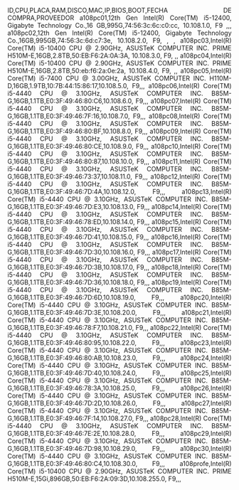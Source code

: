 <div align="justify">

ID,CPU,PLACA,RAM,DISCO,MAC,IP,BIOS,BOOT,FECHA DE COMPRA,PROVEEDOR
a108pc01,12th Gen Intel(R) Core(TM) i5-12400, Gigabyte Technology Co.,16 GB,995G,74:56:3c:6c:c0:cc, 10.108.1.0, F9 ,,,
a108pc02,12th Gen Intel(R) Core(TM) i5-12400, Gigabyte Technology Co.,16GB,995GB,74:56:3c:6d:c7:3e, 10.108.2.0, F9, , ,
a108pc03,Intel(R) Core(TM) i5-10400 CPU @ 2.90GHz, ASUSTeK COMPUTER INC. PRIME H510M-E,16GB,2.8TB,50:EB:F6:2A:0A:3A, 10.108.3.0, F9, ,,
a108pc04,Intel(R) Core(TM) i5-10400 CPU @ 2.90GHz, ASUSTeK COMPUTER INC. PRIME H510M-E,16GB,2.8TB,50:eb:f6:2a:0e:2a, 10.108.4.0, F9, ,,
a108pc05,Intel(R) Core(TM) i5-7400 CPU @ 3.00GHz, ASUSTeK COMPUTER INC. H110M-D,16GB,1.9TB,10:7B:44:15:86:17,10.108.5.0, F9,,,
a108pc06,Intel(R) Core(TM) i5-4440 CPU @ 3.10GHz, ASUSTeK COMPUTER INC. B85M-G,16GB,1.1TB,E0:3F:49:46:80:C6,10.108.6.0, F9,,,
a108pc07,Intel(R) Core(TM) i5-4440 CPU @ 3.10GHz, ASUSTeK COMPUTER INC. B85M-G,16GB,1.1TB,E0:3F:49:46:7F:16,10.108.7.0, F9,,,
a108pc08,Intel(R) Core(TM) i5-4440 CPU @ 3.10GHz, ASUSTeK COMPUTER INC. B85M-G,16GB,1.1TB,E0:3F:49:46:80:BF,10.108.8.0, F9,,,
a108pc09,Intel(R) Core(TM) i5-4440 CPU @ 3.10GHz, ASUSTeK COMPUTER INC. B85M-G,16GB,1.1TB,E0:3F:49:46:80:CE,10.108.9.0, F9,,,
a108pc10,Intel(R) Core(TM) i5-4440 CPU @ 3.10GHz, ASUSTeK COMPUTER INC. B85M-G,16GB,1.1TB,E0:3F:49:46:80:87,10.108.10.0, F9,,,
a108pc11,Intel(R) Core(TM) i5-4440 CPU @ 3.10GHz, ASUSTeK COMPUTER INC. B85M-G,16GB,1.1TB,E0:3F:49:46:73:37,10.108.11.0, F9,,,
a108pc12,Intel(R) Core(TM) i5-4440 CPU @ 3.10GHz, ASUSTeK COMPUTER INC. B85M-G,16GB,1.1TB,E0:3F:49:46:7D:4A,10.108.12.0, F9,,,
a108pc13,Intel(R) Core(TM) i5-4440 CPU @ 3.10GHz, ASUSTeK COMPUTER INC. B85M-G,16GB,1.1TB,E0:3F:49:46:7D:E3,10.108.13.0, F9,,,
a108pc14,Intel(R) Core(TM) i5-4440 CPU @ 3.10GHz, ASUSTeK COMPUTER INC. B85M-G,16GB,1.1TB,E0:3F:49:46:78:ED,10.108.14.0, F9,,,
a108pc15,Intel(R) Core(TM) i5-4440 CPU @ 3.10GHz, ASUSTeK COMPUTER INC. B85M-G,16GB,1.1TB,E0:3F:49:46:7D:41,10.108.15.0, F9,,,
a108pc16,Intel(R) Core(TM) i5-4440 CPU @ 3.10GHz, ASUSTeK COMPUTER INC. B85M-G,16GB,1.1TB,E0:3F:49:46:7D:30,10.108.16.0, F9,,,
a108pc17,Intel(R) Core(TM) i5-4440 CPU @ 3.10GHz, ASUSTeK COMPUTER INC. B85M-G,16GB,1.1TB,E0:3F:49:46:7D:3B,10.108.17.0, F9,,,
a108pc18,Intel(R) Core(TM) i5-4440 CPU @ 3.10GHz, ASUSTeK COMPUTER INC. B85M-G,16GB,1.1TB,E0:3F:49:46:7D:36,10.108.18.0, F9,,,
a108pc19,Intel(R) Core(TM) i5-4440 CPU @ 3.10GHz, ASUSTeK COMPUTER INC. B85M-G,16GB,1.1TB,E0:3F:49:46:7D:6D,10.108.19.0, F9,,,
a108pc20,Intel(R) Core(TM) i5-4440 CPU @ 3.10GHz, ASUSTeK COMPUTER INC. B85M-G,16GB,1.1TB,E0:3F:49:46:7D:3E,10.108.20.0, F9,,,
a108pc21,Intel(R) Core(TM) i5-4440 CPU @ 3.10GHz, ASUSTeK COMPUTER INC. B85M-G,16GB,1.1TB,E0:3F:49:46:78:F7,10.108.21.0, F9,,,
a108pc22,Intel(R) Core(TM) i5-4440 CPU @ 3.10GHz, ASUSTeK COMPUTER INC. B85M-G,16GB,1.1TB,E0:3F:49:46:80:95,10.108.22.0, F9,,,
a108pc23,Intel(R) Core(TM) i5-4440 CPU @ 3.10GHz, ASUSTeK COMPUTER INC. B85M-G,16GB,1.1TB,E0:3F:49:46:80:AB,10.108.23.0, F9,,,
a108pc24,Intel(R) Core(TM) i5-4440 CPU @ 3.10GHz, ASUSTeK COMPUTER INC. B85M-G,16GB,1.1TB,E0:3F:49:46:7D:40,10.108.24.0, F9,,,
a108pc25,Intel(R) Core(TM) i5-4440 CPU @ 3.10GHz, ASUSTeK COMPUTER INC. B85M-G,16GB,1.1TB,E0:3F:49:46:78:3A,10.108.25.0, F9,,,
a108pc26,Intel(R) Core(TM) i5-4440 CPU @ 3.10GHz, ASUSTeK COMPUTER INC. B85M-G,16GB,1.1TB,E0:3F:49:46:7D:2D,10.108.26.0, F9,,,
a108pc27,Intel(R) Core(TM) i5-4440 CPU @ 3.10GHz, ASUSTeK COMPUTER INC. B85M-G,16GB,1.1TB,E0:3F:49:46:7F:14,10.108.27.0, F9,,,
a108pc28,Intel(R) Core(TM) i5-4440 CPU @ 3.10GHz, ASUSTeK COMPUTER INC. B85M-G,16GB,1.1TB,E0:3F:49:46:7E:2E,10.108.28.0, F9,,,
a108pc29,Intel(R) Core(TM) i5-4440 CPU @ 3.10GHz, ASUSTeK COMPUTER INC. B85M-G,16GB,1.1TB,E0:3F:49:46:7D:98,10.108.29.0, F9,,,
a108pc30,Intel(R) Core(TM) i5-4440 CPU @ 3.10GHz, ASUSTeK COMPUTER INC. B85M-G,16GB,1.1TB,E0:3F:49:46:80:C4,10.108.30.0, F9,,,
a108profe,Intel(R) Core(TM) i5-10400 CPU @ 2.90GHz, ASUSTeK COMPUTER INC. PRIME H510M-E,15Gi,896GB,50:EB:F6:2A:09:3D,10.108.255.0, F9,,,



</div>